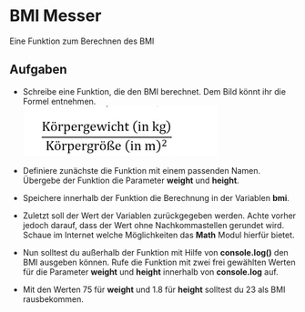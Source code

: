 # BMI Messer
Eine Funktion zum Berechnen des BMI

## Aufgaben

* Schreibe eine Funktion, die den BMI berechnet. Dem Bild könnt ihr die Formel entnehmen.   
![Platzhalter](./docs/bmi.png)

* Definiere zunächste die Funktion mit einem passenden Namen. Übergebe der Funktion die Parameter **weight** und **height**.

* Speichere innerhalb der Funktion die Berechnung in der Variablen **bmi**.

* Zuletzt soll der Wert der Variablen zurückgegeben werden. Achte vorher jedoch darauf, dass der Wert ohne Nachkommastellen gerundet wird. Schaue im Internet welche Möglichkeiten das **Math** Modul hierfür bietet.

* Nun solltest du außerhalb der Funktion mit Hilfe von **console.log()** den BMI ausgeben können. Rufe die Funktion mit zwei frei gewählten Werten für die Parameter **weight** und **height** innerhalb von **console.log** auf.

* Mit den Werten 75 für **weight** und 1.8 für **height** solltest du 23 als BMI rausbekommen.